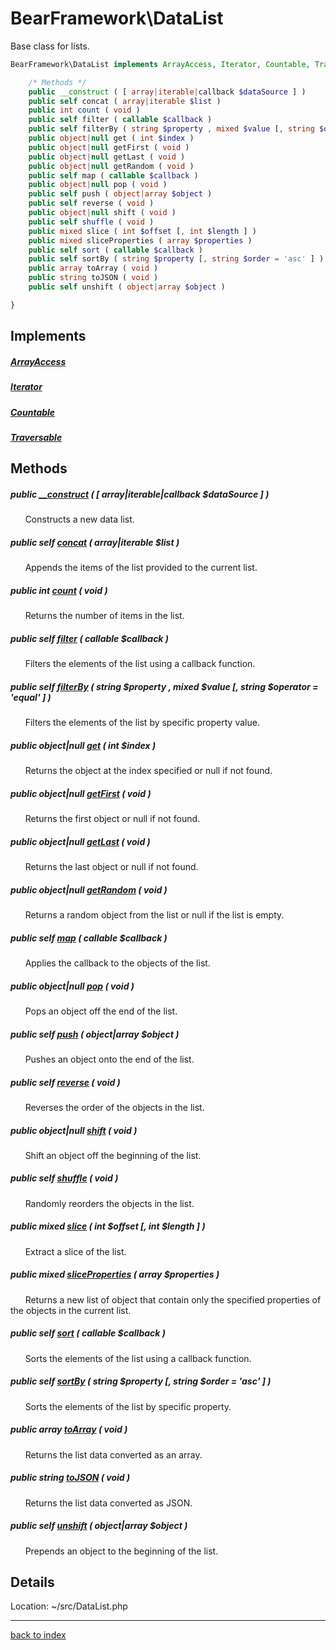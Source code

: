 # BearFramework\DataList

Base class for lists.

```php
BearFramework\DataList implements ArrayAccess, Iterator, Countable, Traversable {

	/* Methods */
	public __construct ( [ array|iterable|callback $dataSource ] )
	public self concat ( array|iterable $list )
	public int count ( void )
	public self filter ( callable $callback )
	public self filterBy ( string $property , mixed $value [, string $operator = 'equal' ] )
	public object|null get ( int $index )
	public object|null getFirst ( void )
	public object|null getLast ( void )
	public object|null getRandom ( void )
	public self map ( callable $callback )
	public object|null pop ( void )
	public self push ( object|array $object )
	public self reverse ( void )
	public object|null shift ( void )
	public self shuffle ( void )
	public mixed slice ( int $offset [, int $length ] )
	public mixed sliceProperties ( array $properties )
	public self sort ( callable $callback )
	public self sortBy ( string $property [, string $order = 'asc' ] )
	public array toArray ( void )
	public string toJSON ( void )
	public self unshift ( object|array $object )

}
```

## Implements

##### [ArrayAccess](http://php.net/manual/en/class.arrayaccess.php)

##### [Iterator](http://php.net/manual/en/class.iterator.php)

##### [Countable](http://php.net/manual/en/class.countable.php)

##### [Traversable](http://php.net/manual/en/class.traversable.php)

## Methods

##### public [__construct](bearframework.datalist.__construct.method.md) ( [ array|iterable|callback $dataSource ] )

&nbsp;&nbsp;&nbsp;&nbsp;&nbsp;&nbsp;Constructs a new data list.

##### public self [concat](bearframework.datalist.concat.method.md) ( array|iterable $list )

&nbsp;&nbsp;&nbsp;&nbsp;&nbsp;&nbsp;Appends the items of the list provided to the current list.

##### public int [count](bearframework.datalist.count.method.md) ( void )

&nbsp;&nbsp;&nbsp;&nbsp;&nbsp;&nbsp;Returns the number of items in the list.

##### public self [filter](bearframework.datalist.filter.method.md) ( callable $callback )

&nbsp;&nbsp;&nbsp;&nbsp;&nbsp;&nbsp;Filters the elements of the list using a callback function.

##### public self [filterBy](bearframework.datalist.filterby.method.md) ( string $property , mixed $value [, string $operator = 'equal' ] )

&nbsp;&nbsp;&nbsp;&nbsp;&nbsp;&nbsp;Filters the elements of the list by specific property value.

##### public object|null [get](bearframework.datalist.get.method.md) ( int $index )

&nbsp;&nbsp;&nbsp;&nbsp;&nbsp;&nbsp;Returns the object at the index specified or null if not found.

##### public object|null [getFirst](bearframework.datalist.getfirst.method.md) ( void )

&nbsp;&nbsp;&nbsp;&nbsp;&nbsp;&nbsp;Returns the first object or null if not found.

##### public object|null [getLast](bearframework.datalist.getlast.method.md) ( void )

&nbsp;&nbsp;&nbsp;&nbsp;&nbsp;&nbsp;Returns the last object or null if not found.

##### public object|null [getRandom](bearframework.datalist.getrandom.method.md) ( void )

&nbsp;&nbsp;&nbsp;&nbsp;&nbsp;&nbsp;Returns a random object from the list or null if the list is empty.

##### public self [map](bearframework.datalist.map.method.md) ( callable $callback )

&nbsp;&nbsp;&nbsp;&nbsp;&nbsp;&nbsp;Applies the callback to the objects of the list.

##### public object|null [pop](bearframework.datalist.pop.method.md) ( void )

&nbsp;&nbsp;&nbsp;&nbsp;&nbsp;&nbsp;Pops an object off the end of the list.

##### public self [push](bearframework.datalist.push.method.md) ( object|array $object )

&nbsp;&nbsp;&nbsp;&nbsp;&nbsp;&nbsp;Pushes an object onto the end of the list.

##### public self [reverse](bearframework.datalist.reverse.method.md) ( void )

&nbsp;&nbsp;&nbsp;&nbsp;&nbsp;&nbsp;Reverses the order of the objects in the list.

##### public object|null [shift](bearframework.datalist.shift.method.md) ( void )

&nbsp;&nbsp;&nbsp;&nbsp;&nbsp;&nbsp;Shift an object off the beginning of the list.

##### public self [shuffle](bearframework.datalist.shuffle.method.md) ( void )

&nbsp;&nbsp;&nbsp;&nbsp;&nbsp;&nbsp;Randomly reorders the objects in the list.

##### public mixed [slice](bearframework.datalist.slice.method.md) ( int $offset [, int $length ] )

&nbsp;&nbsp;&nbsp;&nbsp;&nbsp;&nbsp;Extract a slice of the list.

##### public mixed [sliceProperties](bearframework.datalist.sliceproperties.method.md) ( array $properties )

&nbsp;&nbsp;&nbsp;&nbsp;&nbsp;&nbsp;Returns a new list of object that contain only the specified properties of the objects in the current list.

##### public self [sort](bearframework.datalist.sort.method.md) ( callable $callback )

&nbsp;&nbsp;&nbsp;&nbsp;&nbsp;&nbsp;Sorts the elements of the list using a callback function.

##### public self [sortBy](bearframework.datalist.sortby.method.md) ( string $property [, string $order = 'asc' ] )

&nbsp;&nbsp;&nbsp;&nbsp;&nbsp;&nbsp;Sorts the elements of the list by specific property.

##### public array [toArray](bearframework.datalist.toarray.method.md) ( void )

&nbsp;&nbsp;&nbsp;&nbsp;&nbsp;&nbsp;Returns the list data converted as an array.

##### public string [toJSON](bearframework.datalist.tojson.method.md) ( void )

&nbsp;&nbsp;&nbsp;&nbsp;&nbsp;&nbsp;Returns the list data converted as JSON.

##### public self [unshift](bearframework.datalist.unshift.method.md) ( object|array $object )

&nbsp;&nbsp;&nbsp;&nbsp;&nbsp;&nbsp;Prepends an object to the beginning of the list.

## Details

Location: ~/src/DataList.php

---

[back to index](index.md)

